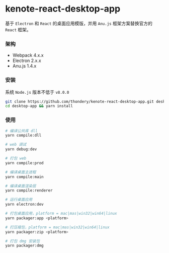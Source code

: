 # kenote-react-desktop-app

基于 `Electron` 和 `React` 的桌面应用模版，并用 `Anu.js` 框架方案替换官方的 `React` 框架。

### 架构

- Webpack 4.x.x
- Electron 2.x.x
- Anu.js 1.4.x

### 安装

系统 `Node.js` 版本不低于 `v8.0.0`

```bash
git clone https://github.com/thondery/kenote-react-desktop-app.git desktop-app
cd desktop-app && yarn install
```

### 使用

```bash
# 编译公共库 dll
yarn compile:dll

# web 调试
yarn debug:dev

# 打包 web
yarn compile:prod

# 编译桌面主进程
yarn compile:main

# 编译桌面渲染层
yarn compile:renderer

# 运行桌面应用
yarn electron:dev

# 打包桌面应用，platform = mac|mas|win32|win64|linux
yarn packager:app <platform>

# 打压缩包，platform = mac|mas|win32|win64|linux
yarn packager:zip <platform>

# 打包 dmg 安装包
yarn packager:dmg
```